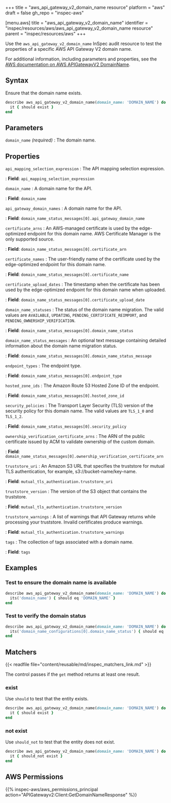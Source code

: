 +++
title = "aws_api_gateway_v2_domain_name resource"
platform = "aws"
draft = false
gh_repo = "inspec-aws"

[menu.aws]
title = "aws_api_gateway_v2_domain_name"
identifier = "inspec/resources/aws/aws_api_gateway_v2_domain_name resource"
parent = "inspec/resources/aws"
+++

Use the `aws_api_gateway_v2_domain_name` InSpec audit resource to test the properties of a specific AWS API Gateway V2 domain name.

For additional information, including parameters and properties, see the [AWS documentation on AWS APIGatewayV2 DomainName](https://docs.aws.amazon.com/AWSCloudFormation/latest/UserGuide/aws-resource-apigatewayv2-domainname.html).

## Syntax

Ensure that the domain name exists.

```ruby
describe aws_api_gateway_v2_domain_name(domain_name: 'DOMAIN_NAME') do
  it { should exist }
end
```

## Parameters

`domain_name` _(required)_
: The domain name.

## Properties

`api_mapping_selection_expression`
: The API mapping selection expression.

: **Field**: `api_mapping_selection_expression`

`domain_name`
: A domain name for the API.

: **Field**: `domain_name`

`api_gateway_domain_names`
: A domain name for the API.

: **Field**: `domain_name_status_messages[0].api_gateway_domain_name`

`certificate_arns`
: An AWS-managed certificate is used by the edge-optimized endpoint for this domain name. AWS Certificate Manager is the only supported source.

: **Field**: `domain_name_status_messages[0].certificate_arn`

`certificate_names`
: The user-friendly name of the certificate used by the edge-optimized endpoint for this domain name.

: **Field**: `domain_name_status_messages[0].certificate_name`

`certificate_upload_dates`
: The timestamp when the certificate has been used by the edge-optimized endpoint for this domain name when uploaded.

: **Field**: `domain_name_status_messages[0].certificate_upload_date`

`domain_name_statuses`
: The status of the domain name migration. The valid values are `AVAILABLE`, `UPDATING`, `PENDING_CERTIFICATE_REIMPORT`, and `PENDING_OWNERSHIP_VERIFICATION`.

: **Field**: `domain_name_status_messages[0].domain_name_status`

`domain_name_status_messages`
: An optional text message containing detailed information about the domain name migration status.

: **Field**: `domain_name_status_messages[0].domain_name_status_message`

`endpoint_types`
: The endpoint type.

: **Field**: `domain_name_status_messages[0].endpoint_type`

`hosted_zone_ids`
: The Amazon Route 53 Hosted Zone ID of the endpoint.

: **Field**: `domain_name_status_messages[0].hosted_zone_id`

`security_policies`
: The Transport Layer Security (TLS) version of the security policy for this domain name. The valid values are `TLS_1_0` and `TLS_1_2`.

: **Field**: `domain_name_status_messages[0].security_policy`

`ownership_verification_certificate_arns`
: The ARN of the public certificate issued by ACM to validate ownership of the custom domain.

: **Field**: `domain_name_status_messages[0].ownership_verification_certificate_arn`

`truststore_uri`
: An Amazon S3 URL that specifies the truststore for mutual TLS authentication, for example, s3://bucket-name/key-name.

: **Field**: `mutual_tls_authentication.truststore_uri`

`truststore_version`
: The version of the S3 object that contains the truststore.

: **Field**: `mutual_tls_authentication.truststore_version`

`truststore_warnings`
: A list of warnings that API Gateway returns while processing your truststore. Invalid certificates produce warnings.

: **Field**: `mutual_tls_authentication.truststore_warnings`

`tags`
: The collection of tags associated with a domain name.

: **Field**: `tags`

## Examples

### Test to ensure the domain name is available

```ruby
describe aws_api_gateway_v2_domain_name(domain_name: 'DOMAIN_NAME') do
  its('domain_name') { should eq 'DOMAIN_NAME' }
end
```

### Test to verify the domain status

```ruby
describe aws_api_gateway_v2_domain_name(domain_name: 'DOMAIN_NAME') do
  its('domain_name_configurations[0].domain_name_status') { should eq 'AVAILABLE' }
end
```

## Matchers

{{< readfile file="content/reusable/md/inspec_matchers_link.md" >}}

The control passes if the `get` method returns at least one result.

### exist

Use `should` to test that the entity exists.

```ruby
describe aws_api_gateway_v2_domain_name(domain_name: 'DOMAIN_NAME') do
  it { should exist }
end
```

### not exist

Use `should_not` to test that the entity does not exist.

```ruby
describe aws_api_gateway_v2_domain_name(domain_name: 'DOMAIN_NAME') do
  it { should_not exist }
end
```

## AWS Permissions

{{% inspec-aws/aws_permissions_principal action="APIGatewayv2:Client:GetDomainNameResponse" %}}
